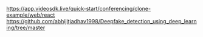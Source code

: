https://app.videosdk.live/quick-start/conferencing/clone-example/web/react
https://github.com/abhijitjadhav1998/Deepfake_detection_using_deep_learning/tree/master
